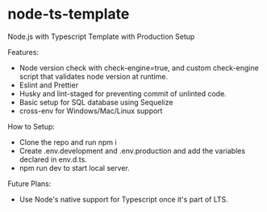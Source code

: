 # node-ts-template
Node.js with Typescript Template with Production Setup

Features:
- Node version check with check-engine=true, and custom check-engine script that validates node version at runtime.
- Eslint and Prettier
- Husky and lint-staged for preventing commit of unlinted code.
- Basic setup for SQL database using Sequelize
- cross-env for Windows/Mac/Linux support

How to Setup:
- Clone the repo and run npm i
- Create .env.development and .env.production and add the variables declared in env.d.ts.
- npm run dev to start local server.

Future Plans:
- Use Node's native support for Typescript once it's part of LTS.
